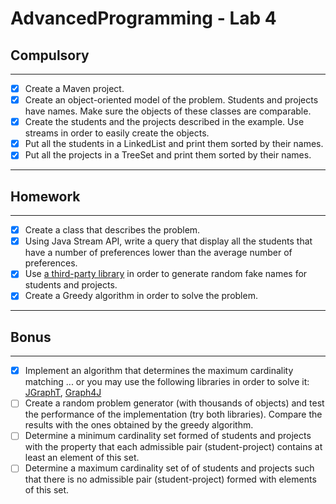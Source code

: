 # AdvancedProgramming - Lab 4

## Compulsory

-------

- [x] Create a Maven project.
- [x] Create an object-oriented model of the problem. Students and projects have names. Make sure the objects of these classes are comparable.
- [x] Create the students and the projects described in the example. Use streams in order to easily create the objects.
- [x] Put all the students in a LinkedList and print them sorted by their names.
- [x] Put all the projects in a TreeSet and print them sorted by their names.

------

## Homework

-------

- [x] Create a class that describes the problem.
- [x] Using Java Stream API, write a query that display all the students that have a number of preferences lower than the average number of preferences.
- [x] Use [a third-party library](https://github.com/DiUS/java-faker) in order to generate random fake names for students and projects. 
- [x] Create a Greedy algorithm in order to solve the problem.

-------

## Bonus

-------

- [x] Implement an algorithm that determines the maximum cardinality matching ... or you may use the following libraries in order to solve it: [JGraphT](https://jgrapht.org/), [Graph4J](https://profs.info.uaic.ro/~acf/graph4j/)
- [ ] Create a random problem generator (with thousands of objects) and test the performance of the implementation (try both libraries). Compare the results with the ones obtained by the greedy algorithm.
- [ ] Determine a minimum cardinality set formed of students and projects with the property that each admissible pair (student-project) contains at least an element of this set.
- [ ] Determine a maximum cardinality set of of students and projects such that there is no admissible pair (student-project) formed with elements of this set.

